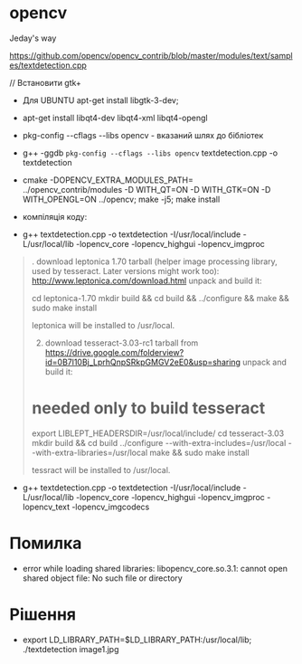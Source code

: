 # opencv
Jeday's way

https://github.com/opencv/opencv_contrib/blob/master/modules/text/samples/textdetection.cpp

// Встановити gtk+
* Для UBUNTU apt-get install libgtk-3-dev;  
* apt-get install libqt4-dev  libqt4-xml libqt4-opengl
* pkg-config --cflags --libs opencv -  вказаний шлях до бібліотек
* g++ -ggdb `pkg-config --cflags --libs opencv` textdetection.cpp -o textdetection
* cmake -DOPENCV_EXTRA_MODULES_PATH= ../opencv_contrib/modules -D WITH_QT=ON -D WITH_GTK=ON -D WITH_OPENGL=ON ../opencv; make -j5; make install


* компіляція коду: 
* g++  textdetection.cpp -o textdetection -I/usr/local/include -L/usr/local/lib -lopencv_core -lopencv_highgui -lopencv_imgproc


>. download leptonica 1.70 tarball (helper image processing library, used by tesseract. Later versions might work too):
>http://www.leptonica.com/download.html
>unpack and build it:
>
>cd leptonica-1.70
>mkdir build && cd build && ../configure && make && sudo make install
>
>leptonica will be installed to /usr/local.
>
>2. download tesseract-3.03-rc1 tarball from https://drive.google.com/folderview?id=0B7l10Bj_LprhQnpSRkpGMGV2eE0&usp=sharing
>unpack and build it:
>
># needed only to build tesseract
>export LIBLEPT_HEADERSDIR=/usr/local/include/
>cd tesseract-3.03
>mkdir build && cd build
>../configure --with-extra-includes=/usr/local --with-extra-libraries=/usr/local
>make && sudo make install
>
>tessract will be installed to /usr/local.


* g++  textdetection.cpp -o textdetection -I/usr/local/include -L/usr/local/lib -lopencv_core -lopencv_highgui -lopencv_imgproc -lopencv_text -lopencv_imgcodecs

# Помилка
* error while loading shared libraries: libopencv_core.so.3.1: cannot open shared object file: No such file or directory
# Рішення
* export LD_LIBRARY_PATH=$LD_LIBRARY_PATH:/usr/local/lib; ./textdetection image1.jpg
